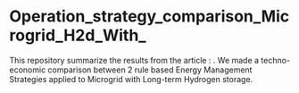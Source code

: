 # Operation_strategy_comparison_Microgrid_H2d_With_
This repository summarize the results from the article : . We made a techno-economic comparison between 2 rule based Energy Management Strategies applied to Microgrid with Long-term Hydrogen storage. 
